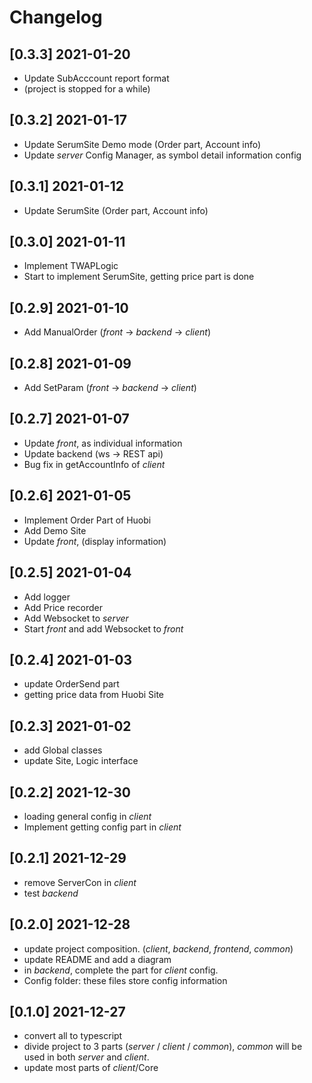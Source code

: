 # Changelog

## [0.3.3] 2021-01-20
- Update SubAcccount report format
- (project is stopped for a while)

## [0.3.2] 2021-01-17
- Update SerumSite Demo mode (Order part, Account info)
- Update *server* Config Manager, as symbol detail information config

## [0.3.1] 2021-01-12
- Update SerumSite (Order part, Account info)

## [0.3.0] 2021-01-11
- Implement TWAPLogic
- Start to implement SerumSite, getting price part is done

## [0.2.9] 2021-01-10
- Add ManualOrder (*front* -> *backend* -> *client*)

## [0.2.8] 2021-01-09
- Add SetParam (*front* -> *backend* -> *client*)

## [0.2.7] 2021-01-07
- Update *front*, as individual information
- Update backend (ws -> REST api)
- Bug fix in getAccountInfo of *client*

## [0.2.6] 2021-01-05
- Implement Order Part of Huobi
- Add Demo Site
- Update *front*, (display information)

## [0.2.5] 2021-01-04
- Add logger
- Add Price recorder
- Add Websocket to *server*
- Start *front* and add Websocket to *front*

## [0.2.4] 2021-01-03
- update OrderSend part
- getting price data from Huobi Site

## [0.2.3] 2021-01-02
- add Global classes
- update Site, Logic interface

## [0.2.2] 2021-12-30
- loading general config in *client*
- Implement getting config part in *client*

## [0.2.1] 2021-12-29
- remove ServerCon in *client*
- test *backend*

## [0.2.0] 2021-12-28
- update project composition. (*client*, *backend*, *frontend*, *common*)
- update README and add a diagram
- in *backend*, complete the part for *client* config.
- Config folder: these files store config information

## [0.1.0] 2021-12-27
- convert all to typescript
- divide project to 3 parts (*server* / *client* / *common*), *common* will be used in both *server* and *client*.
- update most parts of *client*/Core
